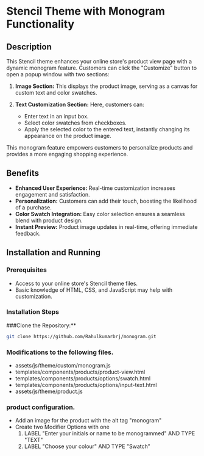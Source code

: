 # Stencil Theme with Monogram Functionality

## Description
This Stencil theme enhances your online store's product view page with a dynamic monogram feature. Customers can click the "Customize" button to open a popup window with two sections:

1. **Image Section:** This displays the product image, serving as a canvas for custom text and color swatches.

2. **Text Customization Section:** Here, customers can:
   - Enter text in an input box.
   - Select color swatches from checkboxes.
   - Apply the selected color to the entered text, instantly changing its appearance on the product image.

This monogram feature empowers customers to personalize products and provides a more engaging shopping experience.

## Benefits
- **Enhanced User Experience:** Real-time customization increases engagement and satisfaction.
- **Personalization:** Customers can add their touch, boosting the likelihood of a purchase.
- **Color Swatch Integration:** Easy color selection ensures a seamless blend with product design.
- **Instant Preview:** Product image updates in real-time, offering immediate feedback.

## Installation and Running

### Prerequisites
- Access to your online store's Stencil theme files.
- Basic knowledge of HTML, CSS, and JavaScript may help with customization.

### Installation Steps

###Clone the Repository:**
   ```bash
   git clone https://github.com/Rahulkumarbrj/monogram.git
```

### Modifications to the following files.
- assets/js/theme/custom/monogram.js
- templates/components/products/product-view.html
- templates/components/products/options/swatch.html
- templates/components/products/options/input-text.html
- assets/js/theme/product.js


### product configuration.
- Add an image for the product with the alt tag "monogram"
- Create two Modifier Options with one
   1. LABEL "Enter your initials or name to be monogrammed" AND TYPE "TEXT"
   2. LABEL "Choose your colour" AND TYPE "Swatch"
